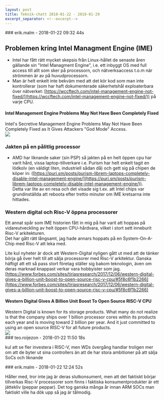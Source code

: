 ```yaml
---
layout: post
title: Teknik-chatt 2018-01-22 - 2018-01-29
excerpt_separator: <!--excerpt-->
---
```

<section class="message" markdown="1">
### erik.malm - 2018-01-22 09:32 44s

## Problemen kring Intel Managment Engine (IME)
- Intel har fått rätt mycket skepsis från Linux-hållet de senaste åren gällande sin "Intel Managment Engine", i.e. ett inbyggt OS med full access till allt som sker på processorn, och nätverksaccess t.o.m när strömmen är av på huvudprocessorn. 
- Man är helt enkelt inte bekväm med att det kör kod som man inte kontrollerar (som har haft dokumenterade säkerhetshål exploaterbara över nätverket:  [https://wccftech.com/intel-management-engine-not-fixed/](https://wccftech.com/intel-management-engine-not-fixed/)) på varje CPU.

<div class="attachment"><h4>Intel Management Engine Problems May Not Have Been Completely Fixed</h4><div class="text">Intel's Secretive Management Engine Problems May Not Have Been Completely Fixed as It Gives Attackers "God Mode" Access.</div>
<a href="https://wccftech.com/intel-management-engine-not-fixed/"><img src="https://cdn.wccftech.com/wp-content/uploads/2017/11/intel-bugs.png" fallback="Intel Management Engine Problems May Not Have Been Completely Fixed"/></a></div>
    
### Jakten på en pålitlig processor
- AMD har liknande saker (sin PSP) så jakten på en helt öppen cpu har varit hård, vissa laptop-tillverkare i.e. Purism har helt enkelt tagit en lödkolv (en väldigt liten, industriell sådan då) och gett sig på chipen de köper in: ([https://puri.sm/posts/purism-librem-laptops-completely-disable-intel-management-engine/](https://puri.sm/posts/purism-librem-laptops-completely-disable-intel-management-engine/)).   
Detta var lite av en resa och det visade sig t.ex. att Intel chips var grundinställda att reboota efter trettio minuter om IME kretsarna inte hittades.
###  Western digital och Risc-V öppna processorer
Ett annat spår som IME historien fått in mig på har varit att hoppas på vidareutveckling av helt öppen CPU-hårdvara, vilket i stort sett inneburit Risc-V arkitekturen.  
Det har gått rätt långsamt, jag hade annars hoppats på en System-On-A-Chip med Risc-V att leka med.  

Lite kul nyheter är dock att Western-Digital nyligen gått ut med att de tänker börja gå över helt till att sälja processorer med Risc-V arkitektur.
Ganska häftigt att ett så pass stort företag ställer sig bakom teknologin, även om deras marknad knappast verkar vara hobbyister som jag.  
[https://www.forbes.com/sites/tiriasresearch/2017/12/06/western-digital-gives-a-billion-unit-boost-to-open-source-risc-v-cpu/#5f8c6f1b2266](https://www.forbes.com/sites/tiriasresearch/2017/12/06/western-digital-gives-a-billion-unit-boost-to-open-source-risc-v-cpu/#5f8c6f1b2266)

<div class="attachment"><h4>Western Digital Gives A Billion Unit Boost To Open Source RISC-V CPU</h4><div class="text">Western Digital is known for its storage products. What many do not realize is that the company ships over 1 billion processor cores within its products each year and is moving toward 2 billion per year. And it just committed to using an open source RISC-V for all future products.</div>
<a href="https://www.forbes.com/sites/tiriasresearch/2017/12/06/western-digital-gives-a-billion-unit-boost-to-open-source-risc-v-cpu/#5f8c6f1b2266"><img src="https://thumbor.forbes.com/thumbor/600x315/smart/https%3A%2F%2Fblogs-images.forbes.com%2Ftiriasresearch%2Ffiles%2F2017%2F12%2FIMG_0463-1200x674.jpg" fallback="Western Digital Gives A Billion Unit Boost To Open Source RISC-V CPU"/></a></div>
    
</section>
<section class="message" markdown="1">
### teo.roijezon - 2018-01-22 11:50 18s

kul att se fler investera i RISC-V, men WDs övergång handlar troligen mer om att de byter ut sina controllers än att de har stora ambitioner på att sälja SoCs och liknande
</section>
<section class="message" markdown="1">
### erik.malm - 2018-01-22 12:24 52s

Håller med, tror inte jag är deras slutkonsument, men att det faktiskt börjar tillverkas Risc-V processorer som finns i faktiska konsumentprodukter är ett jättekliv (peppar peppar). Det tog ganska många år innan ARM SOCs man faktiskt ville ha dök upp så jag är tålmodig.

<!--excerpt-->
</section>